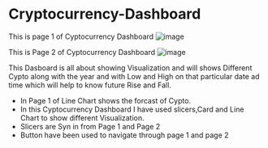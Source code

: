 # Cryptocurrency-Dashboard

This is page 1 of Cyptocurrency Dashboard
![image](https://user-images.githubusercontent.com/99253246/183241383-0562481a-12cb-48f3-b969-72ecdec63725.png)

This is Page 2 of Cyptocurrency Dashboard
![image](https://user-images.githubusercontent.com/99253246/183241454-593708a5-2a31-4526-a87f-fa7ecbd1c015.png)

This Dasboard is all about showing Visualization and will shows Different Cypto along with the year and with Low and High on that particular date ad time which will help  to know future Rise and Fall.
 * In Page 1 of Line Chart shows the forcast of Cypto.
 * In this Cyptocurrency Dashboard I have used slicers,Card and Line Chart to show different Visualization.
 * Slicers are Syn in from Page 1 and Page 2 
 * Button have been used to navigate through page 1 and page 2
